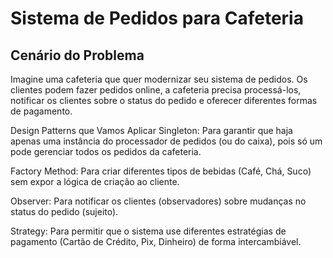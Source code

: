# Sistema de Pedidos para Cafeteria
## Cenário do Problema
Imagine uma cafeteria que quer modernizar seu sistema de pedidos. Os clientes podem fazer pedidos online, a cafeteria precisa processá-los, notificar os clientes sobre o status do pedido e oferecer diferentes formas de pagamento.

Design Patterns que Vamos Aplicar
Singleton: Para garantir que haja apenas uma instância do processador de pedidos (ou do caixa), pois só um pode gerenciar todos os pedidos da cafeteria.

Factory Method: Para criar diferentes tipos de bebidas (Café, Chá, Suco) sem expor a lógica de criação ao cliente.

Observer: Para notificar os clientes (observadores) sobre mudanças no status do pedido (sujeito).

Strategy: Para permitir que o sistema use diferentes estratégias de pagamento (Cartão de Crédito, Pix, Dinheiro) de forma intercambiável.
